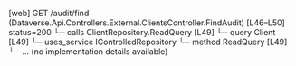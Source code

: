 [web] GET /audit/find  (Dataverse.Api.Controllers.External.ClientsController.FindAudit)  [L46–L50] status=200
  └─ calls ClientRepository.ReadQuery [L49]
  └─ query Client [L49]
  └─ uses_service IControlledRepository<Client>
    └─ method ReadQuery [L49]
      └─ ... (no implementation details available)

